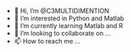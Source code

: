 - 👋 Hi, I’m @C3MULTIDIMENTION
- 👀 I’m interested in Python and Matlab
- 🌱 I’m currently learning Matlab and R
- 💞️ I’m looking to collaborate on ...
- 📫 How to reach me ...

<!---
C3MULTIDIMENTION/C3MULTIDIMENTION is a ✨ special ✨ repository because its `README.md` (this file) appears on your GitHub profile.
You can click the Preview link to take a look at your changes.
--->
